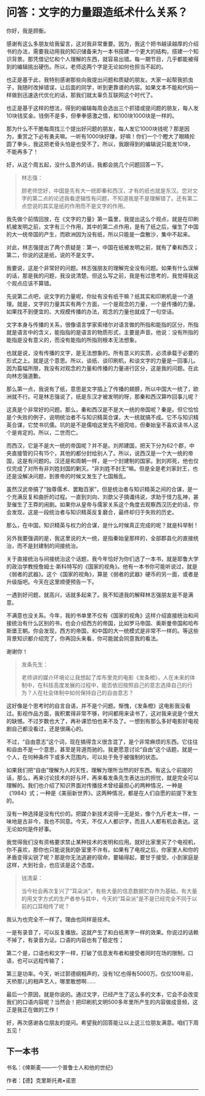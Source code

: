 # 问答：文字的力量跟造纸术什么关系？

你好，我是顾衡。

感谢有这么多朋友给我留言，这对我非常重要。因为，我这个把书越读越厚的介绍书的办法，需要我动用我的知识储备来为一本书搭建一个更大的结构，搭建一个知识背景。那凭借记忆和个人理解的东西，就容易出错。每一期节目，几乎都能被得到的编辑挑出硬伤。所以，老师这两个字是无论如何也担当不起的。

也正是基于此，我特别感谢那些向我提出问题和质疑的朋友。大家一起帮我抓虫子，我随时改掉错误，让后面的同学，听到更靠谱的内容。如果文本不能和代码一样做到迅速迭代优化的话，那我们就太辜负互联网这个时代了。

也正是基于这样的想法，得到的编辑每周会选出三个抓错或提问题的朋友，每人发10块钱奖金。钱倒不是多，但拳拳感激之情，和100块1000块是一样的。

那为什么不干脆每周找三个提出好问题的朋友，每人发它1000块钱呢？那是因为，重赏之下必有勇夫嘛。一听有1000块好赚，好嘛！你们一个个瞪大了眼睛抡圆了拳头，我这把老骨头怕是也受不了。所以，我跟得到的编辑说只能发10块，不能再多了！

好，从这个周五起，没什么意外的话，我都会挑几个问题回答一下。

> 林志强：
> 
> 顾老师您好，中国是先有大一统即秦和西汉，才有的纸也就是东汉。您对文字的第二点的论述我看逻辑性有问题，不知道我是不是理解错了。还有第二点您说的其实是纸的作用而不是文字的作用。

我先做个前情回放，在《文字的力量》第一篇里，我提出这么个观点，就是在印刷机被发明之前，文字有三个作用，其中的第二点作用，是有了纸之后，催生了中国的大一统帝国的产生，而欧洲因为没有纸，所以只能是一盘散沙，集中不起来。

对此，林志强提出了两个质疑是：第一，中国在纸被发明之前，就有了秦和西汉；第二，你说的这是纸，说的不是文字。

我要说，这是个非常好的问题。林志强朋友的理解完全没有问题。如果有什么误解的话，那是我的问题，我没说清楚。但这么写之前，我是有过思考的，我觉得我这个观点应该不算错。

先说第二点吧，说文字的力量呢，你扯有没有纸干嘛？纸其实和印刷机是一个道理。就是，文字的力量其实有两个方面，一个是观念的力量，一个是传播的力量。如果找不到便宜的、大规模传播的办法，观念的力量也就成了一句空话。

文字本身与传播的关系，很像语言学家索绪尔对语言做的所指和能指的区分，所指就是语言中的含义，能指指的是语言的物质形式，主要是声音。他说：没有所指的能指是没有意义的，而没有能指的所指则根本无法想象。

也就是说，没有传播的文字，是无法想象的。所有意义的实质，必须承载于必要的形式之上。就是这个意思。所以，谈纸、谈印刷机，和谈文字的力量是一回事儿。因为篇幅所限，我没有对观念的力量和传播的力量进行区分，这是我的问题。在此向林志强道歉。

那么第一点，我说有了纸，意思是文字插上了传播的翅膀，所以中国大一统了，欧洲就不行。可是林志强说了，纸是东汉才被发明的呀，那秦和西汉算咋回事儿呢？

这真是个非常好的问题。那么，秦和西汉是不是大一统的帝国呢？秦是。但它恰恰是个失败的例子，说明统治者不与知识精英合谋，大一统就搞不成。它不与知识精英合谋，它焚书坑儒。坑的是不是儒咱这里先不细究哈，但秦始皇不喜欢读书人这个是肯定的。所以，二世而亡。

而西汉，它是不是大一统的帝国呢？并不是。刘邦建国，把天下分为62个郡，中央直接管的只有15个，其他的都分封给别人了。所以，说西汉是一个大一统的帝国，这是有问题的。汉还是和周朝一样，是一个封建制的国家。到刘邦死，他也仅仅完成了对所有非刘姓封国的剿灭。“非刘姓不封王”嘛。但是全是老刘家封王，也还是没解决问题，到景帝的时候又发生了七国叛乱。

虽然汉武帝搞了“独尊儒术、罢黜百家”，但是统治者与知识精英之间的合谋，是一个充满反复和曲折的过程。一直到刘向、刘歆父子搞谶纬说，求助于怪力乱神，甚至催生了王莽的闹剧。如果你从皇帝与儒家关系这个角度去观察西汉历史的话，你会发现，这是一段统治者与知识精英反复磨合，最终却归于失败的历史。

那么，在中国，知识精英与权力的合谋，是什么时候真正完成的呢？就是科举制！

另外我要强调的是，我这里说的大一统，是指秦始皇那样的，全部郡县化的直接统治，而不是封建制的间接统治。

关于直接统治与间接统治这个话题，我今年恰好为你们选了一本书，就是耶鲁大学的政治学教授詹姆士·斯科特写的《国家的视角》。他有一本书你可能听说过，就是《弱者的武器》。这个《国家的视角》，算是《弱者的武器》硬币的另一面，或者是升级版吧。今天在这里顺便预告一下。

一遇到好问题，就高兴，话就多起来了。我不知道我的解释林志强朋友是不是满意。

不满意也没关系。今年，我的书单里不仅有《国家的视角》这样介绍直接统治和间接统治有什么区别的书，也会介绍西方的帝国，比如罗马帝国、奥斯曼帝国和哈布斯堡王朝。你会发现，西方的帝国，和中国的大一统模式是非常不一样的。等这些背景知识都介绍完了，你再回头来看，你可能就会同意我的看法。

谢谢你！

> 发条先生：
> 
> 老师讲的媒介环境论让我想起了库布里克的电影《发条橙》，人在未来的体制中，在科技高度发展的过程中，能否依旧按照自己的意志选择自己的行为？人在社会体制中如何保持自己的自由意志？

这好像是个思考时的自言自语，并不是个问题。惭愧，《发条橙》这电影我没看过。影视作品方面，我积累得非常不够，时间都用来读书了，这对我来说是个很大的缺憾。不过岁数也大了，再补课恐怕也来不及了。一想到有那么多好电影好电视剧自己都没看过，还是很痛心的。

不过，“自由意志”这个词，现在搞得含义很含混了，是个非常麻烦的东西。它往往和自由不是一个意思，甚至是背道而驰的。我更愿意讨论“自由”这个话题，就是一个人，在何种条件下或多大范围内，可以处于免于被强制的状态。

如果我们把“自由”理解为人的天性，理解为理所当然的好东西。有这么个前提的话，那么，再来讨论技术的好与坏，再来看发条先生表达出的担忧，就是完全可以理解的。我们也介绍了知识界面对传播技术曾经最担心的两种情况，一种是《1984》式；一种是《美丽新世界》。这两种情况，都是在人们自愿的前提下发生的。

没有一种选择是没有代价的。把媒介新技术说得一无是处，像个九斤老太一样，一味地是古非今，我也不同意。今天，不仅人人都识字，而且人人都有机会表达。这无论如何是件好事。

我觉得我们没有资格要求禁止某种技术的发明和应用。就好比家里买了个电视机，你不喜欢，那你也只能说我的卧室里不许有。如果有了电视之后，你家里人和你的矛盾变得尖锐了呢？那是你无法逃避的宿命，要输得起，要甘于接受。小到家庭是这样，大到社会，也应该是这个态度。

> 钱清渠：
> 
> 当今社会再次复兴了“耳朵派”，有些大量的信息数据贮存作为基础，有大量的用文字方式的生产者参与其中，今天的“耳朵派”是不是已经完全不同于以前的口耳相传了呢？

我认为也完全不一样了。理由也同样是技术。

一是有录音了，可以反复播放。这就产生了和白纸黑字一样的效果。你说过的话赖不掉了，有录音为证。口语的内容也有了稳定性；

第二个是，口语也和文字一样，打破了信息发布者和接受者同时在场的限制，口语，也可以远程传输了；

第三是功率。今天，听过郭德纲相声的，没有1亿也得有5000万。仅仅100年前，天桥那儿的相声艺人，哪里敢想啊……

最后一个原因，就是你说的。通过文字，已经产生了这么多的文本，它会不会改变我们的口语内容呢？当然会！把印刷机文明500多年里所产生的内容做成音频，这正是我正在做的工作！

好，再次感谢各位朋友的提问。希望我的回答能让以上这三位朋友满意。咱们下周五见！

## 下一本书

书名：《俾斯麦——一个普鲁士人和他的世纪》

作者：【德】克里斯托弗•诺恩

---
